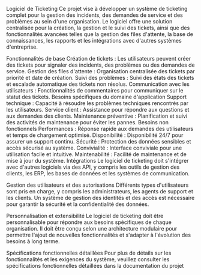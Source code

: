 Logiciel de Ticketing
Ce projet vise à développer un système de ticketing complet pour la gestion des incidents, des demandes de service et des problèmes au sein d'une organisation. Le logiciel offre une solution centralisée pour la création, la gestion et le suivi des tickets, ainsi que des fonctionnalités avancées telles que la gestion des files d'attente, la base de connaissances, les rapports et les intégrations avec d'autres systèmes d'entreprise.

Fonctionnalités de base
Création de tickets : Les utilisateurs peuvent créer des tickets pour signaler des incidents, des problèmes ou des demandes de service.
Gestion des files d'attente : Organisation centralisée des tickets par priorité et date de création.
Suivi des problèmes : Suivi des états des tickets et escalade automatique des tickets non résolus.
Communication avec les utilisateurs : Fonctionnalités de commentaires pour communiquer sur le statut des tickets.
Besoins spécifiques du domaine d'application
Support technique : Capacité à résoudre les problèmes techniques rencontrés par les utilisateurs.
Service client : Assistance pour répondre aux questions et aux demandes des clients.
Maintenance préventive : Planification et suivi des activités de maintenance pour éviter les pannes.
Besoins non fonctionnels
Performances : Réponse rapide aux demandes des utilisateurs et temps de chargement optimisé.
Disponibilité : Disponibilité 24/7 pour assurer un support continu.
Sécurité : Protection des données sensibles et accès sécurisé au système.
Convivialité : Interface conviviale pour une utilisation facile et intuitive.
Maintenabilité : Facilité de maintenance et de mise à jour du système.
Intégrations
Le logiciel de ticketing doit s'intégrer avec d'autres logiciels via des API, y compris les outils de gestion des clients, les ERP, les bases de données et les systèmes de communication.

Gestion des utilisateurs et des autorisations
Différents types d'utilisateurs sont pris en charge, y compris les administrateurs, les agents de support et les clients. Un système de gestion des identités et des accès est nécessaire pour garantir la sécurité et la confidentialité des données.

Personnalisation et extensibilité
Le logiciel de ticketing doit être personnalisable pour répondre aux besoins spécifiques de chaque organisation. Il doit être conçu selon une architecture modulaire pour permettre l'ajout de nouvelles fonctionnalités et s'adapter à l'évolution des besoins à long terme.

Spécifications fonctionnelles détaillées
Pour plus de détails sur les fonctionnalités et les exigences du système, veuillez consulter les spécifications fonctionnelles détaillées dans la documentation du projet
